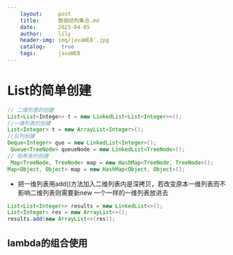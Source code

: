 ```yaml
---
    layout:     post
    title:      数据结构集合.md
    date:       2023-04-05
    author:     lily
    header-img: img/javaWEB'.jpg
    catalog: 	 true
    tags:       javaWEB
---
```


<a name="g3gnc"></a>
# List的简单创建
```java
// 二维列表的创建
List<List<Intege>> t = new LinkedList<List<Integer>>();
//一维列表的创建
List<Integer> t = new ArrayList<Integer>();
//队列创建
Deque<Integer> que = new LinkedList<Integer>();
 Queue<TreeNode> queueNode = new LinkedList<TreeNode>();
// 哈希表的创建
 Map<TreeNode, TreeNode> map = new HashMap<TreeNode, TreeNode>();
Map<Object, Object> map = new HashMap<Object, Object>();
```

- 把一维列表用add()方法加入二维列表内是深拷贝，若改变原本一维列表而不影响二维列表则需要新new 一个一样的一维列表放进去
```java
List<List<Integer>> results = new LinkedList<>();
List<Integer> res = new ArrayList<>();
results.add(new ArrayList<>(res));
```
<a name="aXCl6"></a>
## lambda的组合使用
